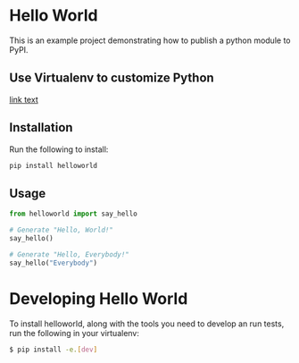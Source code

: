 # Hello World

This is an example project demonstrating how to publish a python module to PyPI.

## Use Virtualenv to customize Python

[link text](https://kb.iu.edu/d/aonm)


## Installation

Run the following to install:

```python
pip install helloworld
```

## Usage

```python
from helloworld import say_hello

# Generate "Hello, World!"
say_hello()

# Generate "Hello, Everybody!"
say_hello("Everybody")
```

# Developing Hello World

To install helloworld, along with the tools you need to develop an run tests, run the following in your virtualenv:

```bash
$ pip install -e.[dev]
```

